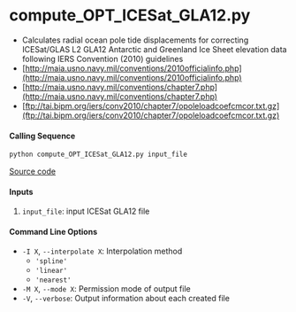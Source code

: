 compute_OPT_ICESat_GLA12.py
===========================

- Calculates radial ocean pole tide displacements for correcting ICESat/GLAS L2 GLA12 Antarctic and Greenland Ice Sheet elevation data following IERS Convention (2010) guidelines
- [http://maia.usno.navy.mil/conventions/2010officialinfo.php](http://maia.usno.navy.mil/conventions/2010officialinfo.php)
- [http://maia.usno.navy.mil/conventions/chapter7.php](http://maia.usno.navy.mil/conventions/chapter7.php)
- [ftp://tai.bipm.org/iers/conv2010/chapter7/opoleloadcoefcmcor.txt.gz](ftp://tai.bipm.org/iers/conv2010/chapter7/opoleloadcoefcmcor.txt.gz)

#### Calling Sequence
```bash
python compute_OPT_ICESat_GLA12.py input_file
```
[Source code](https://github.com/tsutterley/pyTMD/blob/main/scripts/compute_OPT_ICESat_GLA12.py)

#### Inputs
1. `input_file`: input ICESat GLA12 file

#### Command Line Options
- `-I X`, `--interpolate X`: Interpolation method
    * `'spline'`
    * `'linear'`
    * `'nearest'`
- `-M X`, `--mode X`: Permission mode of output file
- `-V`, `--verbose`: Output information about each created file
